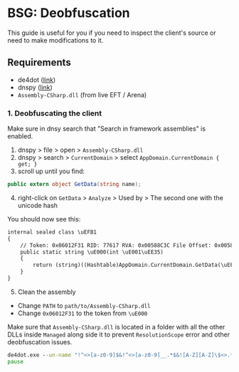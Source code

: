 # BSG: Deobfuscation

This guide is useful for you if you need to inspect the client's source or need
to make modifications to it.

## Requirements

- de4dot ([link](https://github.com/seionmoya/de4dot/releases))
- dnspy ([link](https://github.com/dnSpyEx/dnSpy/releases))
- `Assembly-CSharp.dll` (from live EFT / Arena)

### 1. Deobfuscating the client

Make sure in dnsy search that "Search in framework assemblies" is enabled.

1. dnspy > file > open > `Assembly-CSharp.dll`
2. dnspy > search > `CurrentDomain` > select `AppDomain.CurrentDomain { get; }`
3. scroll up until you find:

```cs
public extern object GetData(string name);
```

4. right-click on `GetData` > `Analyze` > Used by > The second one with the unicode hash

You should now see this:

```cmd
internal sealed class \uEFB1
{
	// Token: 0x06012F31 RID: 77617 RVA: 0x00588C3C File Offset: 0x00586E3C
	public static string \uE000(int \uE001\uEE35)
	{
		return (string)((Hashtable)AppDomain.CurrentDomain.GetData(\uEFB1.\uE002))[\uE001\uEE35];
	}
}
```

5. Clean the assembly

- Change `PATH` to `path/to/Assembly-CSharp.dll`
- Change `0x06012F31` to the token from `\uE000`

Make sure that `Assembly-CSharp.dll` is located in a folder with all the other
DLLs inside `Managed` along side it to prevent `ResolutionScope` error and
other deobfuscation issues. 

```cmd
de4dot.exe --un-name "!^<>[a-z0-9]$&!^<>[a-z0-9]__.*$&![A-Z][A-Z]\$<>.*$&^[a-zA-Z_<{$][a-zA-Z_0-9<>{}$.`-]*$" "PATH" --strtyp delegate --strtok 0x06012F31
pause
```
